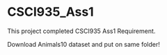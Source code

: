 # CSCI935_Ass1
This project completed CSCI935 Ass1 Requirement. 

Download Animals10 dataset and put on same folder!
